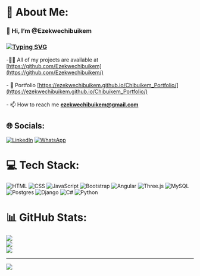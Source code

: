 # 💫 About Me:
### 👋 Hi, I’m @Ezekwechibuikem
### [![Typing SVG](https://readme-typing-svg.herokuapp.com?font=comfortaa&color=016EEA&size=24&width=500&lines=+Software+Engineer;Full-Stack+Web+Developer!;Student)](https://git.io/typing-svg)

-👨‍💻 All of my projects are available at [https://github.com/Ezekwechibuikem](https://github.com/Ezekwechibuikem/)<br><br>- 💼 Portfolio [https://ezekwechibuikem.github.io/Chibuikem_Portfolio/](https://ezekwechibuikem.github.io/Chibuikem_Portfolio/)<br><br>- 📫 How to reach me **ezekwechibuikem@gmail.com**<br>

## 🌐 Socials:
[![LinkedIn](https://img.shields.io/badge/LinkedIn-%230077B5.svg?logo=linkedin&logoColor=white)](https://www.linkedin.com/in/ezekwe-chibuikem-6b826a259/) [![WhatsApp](https://img.shields.io/badge/WhatsApp-25D366?style=flat&logo=whatsapp&logoColor=white)](https://wa.me/+2348107285275)

# 💻 Tech Stack:
![HTML](https://img.shields.io/badge/html5-%23E34F26.svg?style=for-the-badge&logo=html5&logoColor=white)
![CSS](https://img.shields.io/badge/css3-%231572B6.svg?style=for-the-badge&logo=css3&logoColor=white)
![JavaScript](https://img.shields.io/badge/javascript-%23323330.svg?style=for-the-badge&logo=javascript&logoColor=%23F7DF1E)
![Bootstrap](https://img.shields.io/badge/bootstrap-%238511FA.svg?style=for-the-badge&logo=bootstrap&logoColor=white)
![Angular](https://img.shields.io/badge/angular-%23DD0031.svg?style=for-the-badge&logo=angular&logoColor=white)
![Three.js](https://img.shields.io/badge/threejs-black?style=for-the-badge&logo=three.js&logoColor=white)
![MySQL](https://img.shields.io/badge/mysql-%2300f.svg?style=for-the-badge&logo=mysql&logoColor=white)
![Postgres](https://img.shields.io/badge/postgres-%23316192.svg?style=for-the-badge&logo=postgresql&logoColor=white)
![Django](https://img.shields.io/badge/django-%23092E20.svg?style=for-the-badge&logo=django&logoColor=white)
![C#](https://img.shields.io/badge/c%23-%23239120.svg?style=for-the-badge&logo=c-sharp&logoColor=white)
![Python](https://img.shields.io/badge/python-3670A0?style=for-the-badge&logo=python&logoColor=ffdd54)

# 📊 GitHub Stats:
![](https://github-readme-stats.vercel.app/api?username=Ezekwechibuikem&theme=dark&hide_border=false&include_all_commits=false&count_private=false)<br/>![](https://github-readme-streak-stats.herokuapp.com/?user=Ezekwechibuikem&theme=dark&hide_border=false)<br/>![](https://github-readme-stats.vercel.app/api/top-langs/?username=Ezekwechibuikem&theme=dark&hide_border=false&include_all_commits=false&count_private=false&layout=compact)

---
[![](https://visitcount.itsvg.in/api?id=Ezekwechibuikem&icon=2&color=0)](https://visitcount.itsvg.in)
